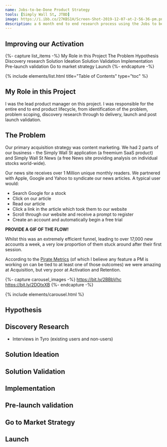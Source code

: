 ```yaml
---
name: Jobs-to-be-Done Product Strategy
tools: [Simply Wall St, JTBD]
image: https://i.ibb.co/27KBS1H/Screen-Shot-2019-12-07-at-2-56-36-pm.png
description: a 6 month end to end research process using the Jobs to be Done done framework to build our product strategy from the ground up.
---
```


## Improving our Activation

{%- capture list_items -%}
My Role in this Project
The Problem
Hypothesis
Discovery research
Solution Ideation
Solution Validation
Implementation
Pre-launch validation
Go to market strategy
Launch
{%- endcapture -%}

{% include elements/list.html title="Table of Contents" type="toc" %}

## My Role in this Project

I was the lead product manager on this project. I was responsible for the entire end to end product lifecycle, from identification of the problem, problem scoping, discovery research through to delivery, launch and post launch validation.

## The Problem

Our primary acquisition strategy was content marketing. We had 2 parts of our business - the Simply Wall St application (a freemium SaaS product) and Simply Wall St News (a free News site providing analysis on individual stocks world-wide).

Our news site receives over 1 Million unique monthly readers. We partnered with Apple, Google and Yahoo to syndicate our news articles. A typical user would:
- Search Google for a stock
- Click on our article
- Read our article
- Click a link in the article which took them to our website
- Scroll through our website and receive a prompt to register
- Create an account and automatically begin a free trial

**PROVIDE A GIF OF THE FLOW!**

Whilst this was an extremely efficient funnel, leading to over 17,000 new accounts a week, a very low proportion of them stuck around after their first session.

According to the [Pirate Metrics]([https://www.slideshare.net/dmc500hats/startup-metrics-for-pirates-long-version]) (of which I believe any feature a PM is working on can be tied to at least one of those outcomes) we were amazing at Acquisition, but very poor at Activation and Retention.

{%- capture carousel_images -%}
https://bit.ly/2BBbVhc
https://bit.ly/2DOtxXB
{%- endcapture -%}

{% include elements/carousel.html %}



## Hypothesis

## Discovery Research
- Interviews in Tyro (existing users and non-users)

## Solution Ideation

## Solution Validation

## Implementation

## Pre-launch validation

## Go to Market Strategy

## Launch

